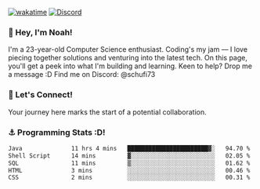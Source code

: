 [![wakatime](https://wakatime.com/badge/user/018b5c7c-fde2-4105-aa96-f5c758abb0a2.svg)](https://wakatime.com/@018b5c7c-fde2-4105-aa96-f5c758abb0a2)
[![Discord](https://img.shields.io/badge/Discord-5865F2?style=flat&logo=discord&logoColor=white)](https://discord.gg/eAW8AGXaGu)



### 👋 Hey, I'm Noah!
I'm a 23-year-old Computer Science enthusiast. Coding's my jam — I love piecing together solutions and venturing into the latest tech. On this page, you'll get a peek into what I'm building and learning. Keen to help? Drop me a message :D 
Find me on Discord: @schufi73

### 🤝 Let's Connect!
Your journey here marks the start of a potential collaboration.

### ⚓ Programming Stats :D!
<!--START_SECTION:waka-->

```txt
Java              11 hrs 4 mins   ███████████████████████▓░   94.70 %
Shell Script      14 mins         ▓░░░░░░░░░░░░░░░░░░░░░░░░   02.05 %
SQL               11 mins         ▒░░░░░░░░░░░░░░░░░░░░░░░░   01.62 %
HTML              3 mins          ░░░░░░░░░░░░░░░░░░░░░░░░░   00.46 %
CSS               2 mins          ░░░░░░░░░░░░░░░░░░░░░░░░░   00.31 %
```

<!--END_SECTION:waka-->
